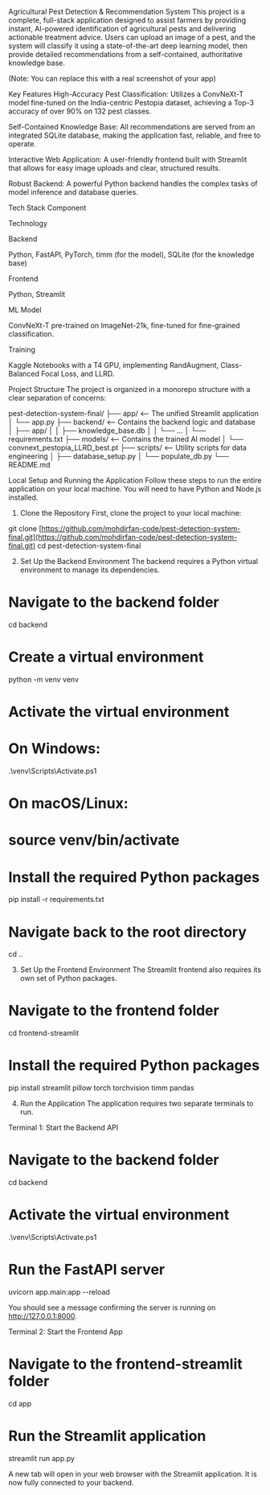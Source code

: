Agricultural Pest Detection & Recommendation System
This project is a complete, full-stack application designed to assist farmers by providing instant, AI-powered identification of agricultural pests and delivering actionable treatment advice. Users can upload an image of a pest, and the system will classify it using a state-of-the-art deep learning model, then provide detailed recommendations from a self-contained, authoritative knowledge base.

(Note: You can replace this with a real screenshot of your app)

Key Features
High-Accuracy Pest Classification: Utilizes a ConvNeXt-T model fine-tuned on the India-centric Pestopia dataset, achieving a Top-3 accuracy of over 90% on 132 pest classes.

Self-Contained Knowledge Base: All recommendations are served from an integrated SQLite database, making the application fast, reliable, and free to operate.

Interactive Web Application: A user-friendly frontend built with Streamlit that allows for easy image uploads and clear, structured results.

Robust Backend: A powerful Python backend handles the complex tasks of model inference and database queries.

Tech Stack
Component

Technology

Backend

Python, FastAPI, PyTorch, timm (for the model), SQLite (for the knowledge base)

Frontend

Python, Streamlit

ML Model

ConvNeXt-T pre-trained on ImageNet-21k, fine-tuned for fine-grained classification.

Training

Kaggle Notebooks with a T4 GPU, implementing RandAugment, Class-Balanced Focal Loss, and LLRD.

Project Structure
The project is organized in a monorepo structure with a clear separation of concerns:

pest-detection-system-final/
├── app/                  <-- The unified Streamlit application
│   └── app.py
├── backend/              <-- Contains the backend logic and database
│   ├── app/
│   │   ├── knowledge_base.db
│   │   └── ...
│   └── requirements.txt
├── models/               <-- Contains the trained AI model
│   └── convnext_pestopia_LLRD_best.pt
├── scripts/              <-- Utility scripts for data engineering
│   ├── database_setup.py
│   └── populate_db.py
└── README.md

Local Setup and Running the Application
Follow these steps to run the entire application on your local machine. You will need to have Python and Node.js installed.

1. Clone the Repository
First, clone the project to your local machine:

git clone [https://github.com/mohdirfan-code/pest-detection-system-final.git](https://github.com/mohdirfan-code/pest-detection-system-final.git)
cd pest-detection-system-final

2. Set Up the Backend Environment
The backend requires a Python virtual environment to manage its dependencies.

# Navigate to the backend folder
cd backend

# Create a virtual environment
python -m venv venv

# Activate the virtual environment
# On Windows:
.\venv\Scripts\Activate.ps1
# On macOS/Linux:
# source venv/bin/activate

# Install the required Python packages
pip install -r requirements.txt

# Navigate back to the root directory
cd ..

3. Set Up the Frontend Environment
The Streamlit frontend also requires its own set of Python packages.

# Navigate to the frontend folder
cd frontend-streamlit

# Install the required Python packages
pip install streamlit pillow torch torchvision timm pandas

4. Run the Application
The application requires two separate terminals to run.

Terminal 1: Start the Backend API

# Navigate to the backend folder
cd backend

# Activate the virtual environment
.\venv\Scripts\Activate.ps1

# Run the FastAPI server
uvicorn app.main:app --reload

You should see a message confirming the server is running on http://127.0.0.1:8000.

Terminal 2: Start the Frontend App

# Navigate to the frontend-streamlit folder
cd app

# Run the Streamlit application
streamlit run app.py

A new tab will open in your web browser with the Streamlit application. It is now fully connected to your backend.
